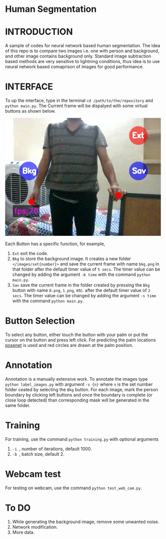# Human Segmentation

# INTRODUCTION
A sample of codes for neural network based human segmentation. The idea of this repo is to compare two images i.e. one with person and background, and other image contains background only. Standard image subtraction based methods are very sensitive to lightning conditions, thus idea is to use neural network based comaprison of images for good performance.


# INTERFACE
To up the interface, type in the terminal `cd /path/to/the/repository` and `python main.py`. The Current frame will be dispalyed with some virtual buttons as shown below.


<p align="center">
  <img src="/inference_image.png" />
</p>

Each Button has a specific function, for example, 
1. `Ext` exit the code.
2. `Bkg` to store the background image. It creates a new folder `</images/set{number}>` and save the current frame with name `bkg.png` in that folder after the default timer value of `5 secs`. The timer value can be changed by adding the argument `-b time` with the command `python main.py`.
3. `Sav` save the current frame in the folder created by pressing the `Bkg` button with name `0.png`, `1.png`, etc. after the default timer value of `2 secs`. The timer value can be changed by adding the argument `-s time` with the command `python main.py`.



# Button Selection
To select any button, either touch the button with your palm or put the cursor on the button and press left click. For predicting the palm locations [posenet](https://github.com/rwightman/posenet-pytorch) is used and red circles are drawn at the palm position.


# Annotation
Annotation is a manually extensive work. To annotate the images type `python label_images.py` with argument `-s {n}` where `n` is the set number folder ceated by selecting the `Bkg` button. For each image, mark the person boundary by clicking left buttons and once the boundary is complete (or close loop detected) than corresponding mask will be generated in the same folder.


# Training
For training, use the command `python training.py` with optional arguments

1. `-i `, number of iterations, default 1000.
2. `-b `, batch size, default 2.



# Webcam test

For testing on webcam, use the command `python test_web_cam.py`.


# To DO
1. While generating the background image, remove some unwanted noise.
2. Network modification.
3. More data.



